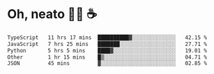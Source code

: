 # Oh, neato 🧑‍💻 ☕

<!--START_SECTION:waka-->

```txt
TypeScript   11 hrs 17 mins  ██████████▓░░░░░░░░░░░░░░   42.15 %
JavaScript   7 hrs 25 mins   ███████░░░░░░░░░░░░░░░░░░   27.71 %
Python       5 hrs 5 mins    ████▓░░░░░░░░░░░░░░░░░░░░   19.01 %
Other        1 hr 15 mins    █▒░░░░░░░░░░░░░░░░░░░░░░░   04.71 %
JSON         45 mins         ▓░░░░░░░░░░░░░░░░░░░░░░░░   02.85 %
```

<!--END_SECTION:waka-->
